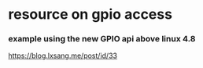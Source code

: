 # resource on gpio access
### example using the new GPIO api above linux 4.8
https://blog.lxsang.me/post/id/33
